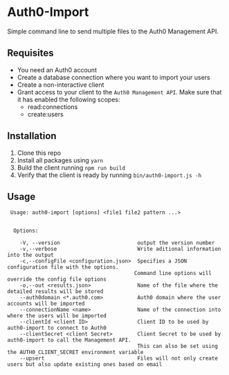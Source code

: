 # Auth0-Import

Simple command line to send multiple files to the Auth0 Management API.

## Requisites

- You need an Auth0 account
- Create a database connection where you want to import your users
- Create a non-interactive client
- Grant access to your client to the `Auth0 Management API`. Make sure that it has enabled the following scopes:
  - read:connections
  - create:users


## Installation

1. Clone this repo
1. Install all packages using `yarn`
1. Build the client running `npm run build`
1. Verify that the client is ready by running `bin/auth0-import.js -h`

## Usage

```
 Usage: auth0-import [options] <file1 file2 pattern ...>


  Options:

    -V, --version                         output the version number
    -v,--verbose                          Write aditional information into the output
    -c,--configFile <configuration.json>  Specifies a JSON  configuration file with the options.
                                         Command line options will override the config file options
    -o,--out <results.json>               Name of the file where the detailed results will be stored
    --auth0domain <*.auth0.com>           Auth0 domain where the user accounts will be imported
    --connectionName <name>               Name of the connection into where the users will be imported
    --clientId <client ID>                Client ID to be used by auth0-import to connect to Auth0
    --clientSecret <client Secret>        Client Secret to be used by auth0-import to call the Management API.
                                          This can also be set using the AUTH0_CLIENT_SECRET environment variable
    --upsert                              Files will not only create users but also update existing ones based on email
```
